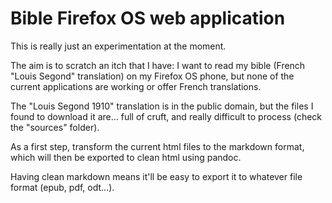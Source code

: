 # Bible Firefox OS web application

This is really just an experimentation at the moment.

The aim is to scratch an itch that I have: I want to read my bible (French
"Louis Segond" translation) on my Firefox OS phone, but none of the current
applications are working or offer French translations.

The "Louis Segond 1910" translation is in the public domain, but the files I
found to download it are... full of cruft, and really difficult to process
(check the "sources" folder).

As a first step, transform the current html files to the markdown format, which
will then be exported to clean html using pandoc.

Having clean markdown means it'll be easy to export it to whatever file format
(epub, pdf, odt...).
